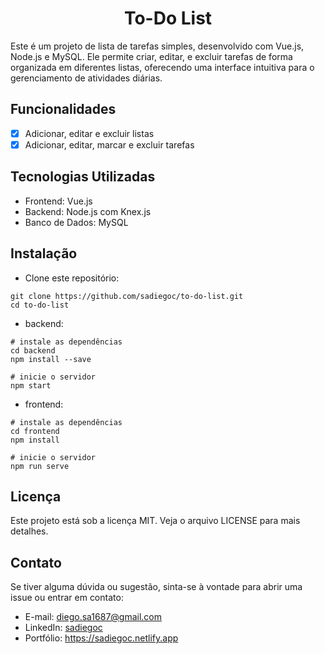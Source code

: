 <h1 align="center">To-Do List</h1>
Este é um projeto de lista de tarefas simples, desenvolvido com Vue.js, Node.js e MySQL. Ele permite criar, editar, e excluir tarefas de forma organizada em diferentes listas, oferecendo uma interface intuitiva para o gerenciamento de atividades diárias.

## Funcionalidades
- [x] Adicionar, editar e excluir listas
- [x] Adicionar, editar, marcar e excluir tarefas

## Tecnologias Utilizadas
- Frontend: Vue.js
- Backend: Node.js com Knex.js
- Banco de Dados: MySQL

## Instalação
+ Clone este repositório:
```
git clone https://github.com/sadiegoc/to-do-list.git
cd to-do-list
```
+ backend:
```
# instale as dependências
cd backend
npm install --save

# inicie o servidor
npm start
```

+ frontend:
```
# instale as dependências
cd frontend
npm install

# inicie o servidor
npm run serve
```

## Licença
Este projeto está sob a licença MIT. Veja o arquivo LICENSE para mais detalhes.

## Contato
Se tiver alguma dúvida ou sugestão, sinta-se à vontade para abrir uma issue ou entrar em contato:
+ E-mail: diego.sa1687@gmail.com
+ LinkedIn: [sadiegoc](https://www.linkedin.com/in/sadiegoc/)
+ Portfólio: https://sadiegoc.netlify.app
